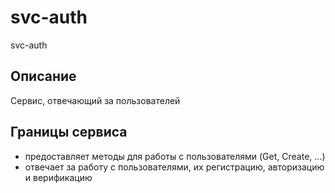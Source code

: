 # svc-auth
svc-auth

## Описание
Сервис, отвечающий за пользователей

## Границы сервиса
- предоставляет методы для работы с пользователями (Get, Create, ...)
- отвечает за работу с пользователями, их регистрацию, авторизацию и верификацию
